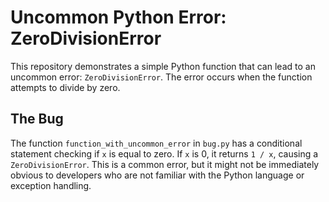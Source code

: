 # Uncommon Python Error: ZeroDivisionError

This repository demonstrates a simple Python function that can lead to an uncommon error: `ZeroDivisionError`. The error occurs when the function attempts to divide by zero.

## The Bug

The function `function_with_uncommon_error` in `bug.py` has a conditional statement checking if `x` is equal to zero. If `x` is 0, it returns `1 / x`, causing a `ZeroDivisionError`. This is a common error, but it might not be immediately obvious to developers who are not familiar with the Python language or exception handling.